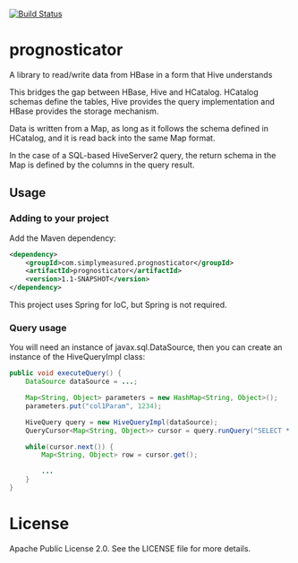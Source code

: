 [![Build Status](https://travis-ci.org/simplymeasured/prognosticator.png)](https://travis-ci.org/simplymeasured/prognosticator)

# prognosticator

A library to read/write data from HBase in a form that Hive understands

This bridges the gap between HBase, Hive and HCatalog. HCatalog schemas define the tables, Hive provides the query
implementation and HBase provides the storage mechanism.

Data is written from a Map, as long as it follows the schema defined in HCatalog, and it is read back into the same
Map format.

In the case of a SQL-based HiveServer2 query, the return schema in the Map is defined by the columns in the query
result.

## Usage

### Adding to your project

Add the Maven dependency:

```xml
<dependency>
    <groupId>com.simplymeasured.prognosticator</groupId>
    <artifactId>prognosticator</artifactId>
    <version>1.1-SNAPSHOT</version>
</dependency>
```

This project uses Spring for IoC, but Spring is not required.

### Query usage

You will need an instance of javax.sql.DataSource, then you can create an instance of the HiveQueryImpl class:

```java
public void executeQuery() {
	DataSource dataSource = ...;

	Map<String, Object> parameters = new HashMap<String, Object>();
	parameters.put("col1Param", 1234);

	HiveQuery query = new HiveQueryImpl(dataSource);
	QueryCursor<Map<String, Object>> cursor = query.runQuery("SELECT * FROM foo WHERE col1 = :col1Param", parameters);

	while(cursor.next()) {
		Map<String, Object> row = cursor.get();

		...
	}
}
```

# License

Apache Public License 2.0. See the LICENSE file for more details.
